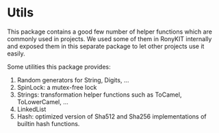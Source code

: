 # Utils

This package contains a good few number of helper functions which are commonly used
in projects. We used some of them in RonyKIT internally and exposed them in this separate package
to let other projects use it easily.

Some utilities this package provides:

1. Random generators for String, Digits, ...
2. SpinLock: a mutex-free lock
3. Strings: transformation helper functions such as ToCamel, ToLowerCamel, ...
4. LinkedList
5. Hash: optimized version of Sha512 and Sha256 implementations of builtin hash functions.
